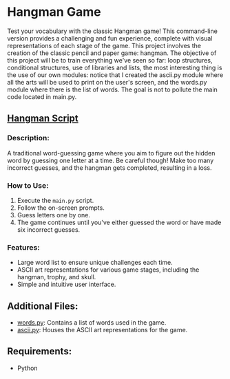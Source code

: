 # Hangman Game

Test your vocabulary with the classic Hangman game! This command-line version provides a challenging and fun experience, complete with visual representations of each stage of the game.
This project involves the creation of the classic pencil and paper game: hangman.
The objective of this project will be to train everything we've seen so far: loop structures, conditional structures, use of libraries and lists, the most interesting thing is the use of our own modules: notice that I created the ascii.py module where all the arts will be used to print on the user's screen, and the words.py module where there is the list of words. The goal is not to pollute the main code located in main.py.

## [Hangman Script](main.py)

### Description:

A traditional word-guessing game where you aim to figure out the hidden word by guessing one letter at a time. Be careful though! Make too many incorrect guesses, and the hangman gets completed, resulting in a loss.

### How to Use:

1. Execute the `main.py` script.
2. Follow the on-screen prompts.
3. Guess letters one by one.
4. The game continues until you've either guessed the word or have made six incorrect guesses.

### Features:

- Large word list to ensure unique challenges each time.
- ASCII art representations for various game stages, including the hangman, trophy, and skull.
- Simple and intuitive user interface.

## Additional Files:

- [words.py](./words.py): Contains a list of words used in the game.
- [ascii.py](./ascii.py): Houses the ASCII art representations for the game.

## Requirements:

- Python
